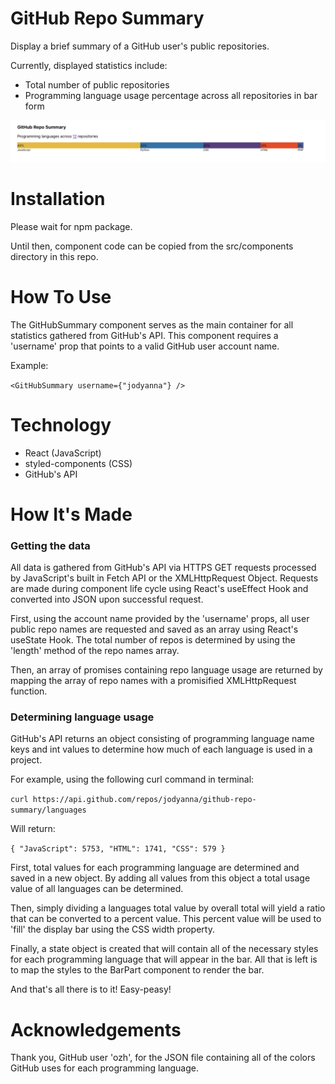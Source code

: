 # GitHub Repo Summary
Display a brief summary of a GitHub user's public repositories.

Currently, displayed statistics include:
- Total number of public repositories
- Programming language usage percentage across all repositories in bar form

![Alt text](./src/img/preview.png?raw=true "Preview")

# Installation
Please wait for npm package.

Until then, component code can be copied from the src/components directory in this repo.

# How To Use
The GitHubSummary component serves as the main container for all statistics gathered from GitHub's API.
This component requires a 'username' prop that points to a valid GitHub user account name.

Example:

`<GitHubSummary username={"jodyanna"} />
`

# Technology
- React (JavaScript)
- styled-components (CSS)
- GitHub's API

# How It's Made
### Getting the data
All data is gathered from GitHub's API via HTTPS GET requests processed by JavaScript's built in Fetch API or the XMLHttpRequest Object.
Requests are made during component life cycle using React's useEffect Hook and converted into JSON upon successful request.

First, using the account name provided by the 'username' props, all user public repo names are requested and saved as an array using React's useState Hook.
The total number of repos is determined by using the 'length' method of the repo names array.

Then, an array of promises containing repo language usage are returned by mapping the array of repo names with a promisified XMLHttpRequest function.

### Determining language usage
GitHub's API returns an object consisting of programming language name keys and int values to determine how much of each language is used in a project.

For example, using the following curl command in terminal:

`curl https://api.github.com/repos/jodyanna/github-repo-summary/languages
`

Will return:

`{
   "JavaScript": 5753,
   "HTML": 1741,
   "CSS": 579
 }
`

First, total values for each programming language are determined and saved in a new object.
By adding all values from this object a total usage value of all languages can be determined.

Then, simply dividing a languages total value by overall total will yield a ratio that can be converted to a percent value.
This percent value will be used to 'fill' the display bar using the CSS width property.

Finally, a state object is created that will contain all of the necessary styles for each programming language that will appear in the bar.
All that is left is to map the styles to the BarPart component to render the bar.

And that's all there is to it! Easy-peasy!

# Acknowledgements 
Thank you, GitHub user 'ozh', for the JSON file containing all of the colors GitHub uses for each programming language.
